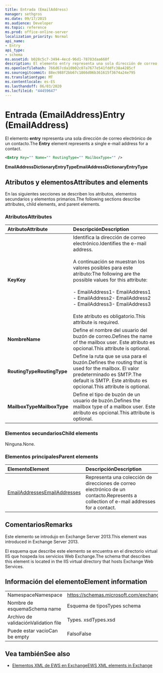 ```yaml
---
title: Entrada (EmailAddress)
manager: sethgros
ms.date: 09/17/2015
ms.audience: Developer
ms.topic: reference
ms.prod: office-online-server
localization_priority: Normal
api_name:
- Entry
api_type:
- schema
ms.assetid: b028c5c7-3494-4ecd-96d1-78783daa660f
description: El elemento entry representa una sola dirección de correo electrónico de un contacto.
ms.openlocfilehash: 766d67cda10b02c07a7677e541fddfc38a4285cf
ms.sourcegitcommit: 88ec988f2bb67c1866d06b361615f3674a24e795
ms.translationtype: MT
ms.contentlocale: es-ES
ms.lasthandoff: 06/03/2020
ms.locfileid: "44459647"
---
```

# <a name="entry-emailaddress"></a><span data-ttu-id="d625e-103">Entrada (EmailAddress)</span><span class="sxs-lookup"><span data-stu-id="d625e-103">Entry (EmailAddress)</span></span>

<span data-ttu-id="d625e-104">El elemento **entry** representa una sola dirección de correo electrónico de un contacto.</span><span class="sxs-lookup"><span data-stu-id="d625e-104">The **Entry** element represents a single e-mail address for a contact.</span></span> 
  
```XML
<Entry Key="" Name="" RoutingType="" MailboxType="" />
```

<span data-ttu-id="d625e-105">**EmailAddressDictionaryEntryType**</span><span class="sxs-lookup"><span data-stu-id="d625e-105">**EmailAddressDictionaryEntryType**</span></span>

## <a name="attributes-and-elements"></a><span data-ttu-id="d625e-106">Atributos y elementos</span><span class="sxs-lookup"><span data-stu-id="d625e-106">Attributes and elements</span></span>

<span data-ttu-id="d625e-107">En las siguientes secciones se describen los atributos, elementos secundarios y elementos primarios.</span><span class="sxs-lookup"><span data-stu-id="d625e-107">The following sections describe attributes, child elements, and parent elements.</span></span>
  
### <a name="attributes"></a><span data-ttu-id="d625e-108">Atributos</span><span class="sxs-lookup"><span data-stu-id="d625e-108">Attributes</span></span>

|<span data-ttu-id="d625e-109">**Atributo**</span><span class="sxs-lookup"><span data-stu-id="d625e-109">**Attribute**</span></span>|<span data-ttu-id="d625e-110">**Descripción**</span><span class="sxs-lookup"><span data-stu-id="d625e-110">**Description**</span></span>|
|:-----|:-----|
|<span data-ttu-id="d625e-111">**Key**</span><span class="sxs-lookup"><span data-stu-id="d625e-111">**Key**</span></span> <br/> | <span data-ttu-id="d625e-112">Identifica la dirección de correo electrónico.</span><span class="sxs-lookup"><span data-stu-id="d625e-112">Identifies the e-mail address.</span></span><br/><br/><span data-ttu-id="d625e-113">A continuación se muestran los valores posibles para este atributo:</span><span class="sxs-lookup"><span data-stu-id="d625e-113">The following are the possible values for this attribute:</span></span><br/><br/><span data-ttu-id="d625e-114">- EmailAddress1</span><span class="sxs-lookup"><span data-stu-id="d625e-114">-  EmailAddress1</span></span>  <br/><span data-ttu-id="d625e-115">- EmailAddress2</span><span class="sxs-lookup"><span data-stu-id="d625e-115">-  EmailAddress2</span></span>  <br/><span data-ttu-id="d625e-116">- EmailAddress3</span><span class="sxs-lookup"><span data-stu-id="d625e-116">-  EmailAddress3</span></span> <br/><br/>  <span data-ttu-id="d625e-117">Este atributo es obligatorio.</span><span class="sxs-lookup"><span data-stu-id="d625e-117">This attribute is required.</span></span>  <br/> |
|<span data-ttu-id="d625e-118">**Nombre**</span><span class="sxs-lookup"><span data-stu-id="d625e-118">**Name**</span></span> <br/> |<span data-ttu-id="d625e-119">Define el nombre del usuario del buzón de correo.</span><span class="sxs-lookup"><span data-stu-id="d625e-119">Defines the name of the mailbox user.</span></span> <span data-ttu-id="d625e-120">Este atributo es opcional.</span><span class="sxs-lookup"><span data-stu-id="d625e-120">This attribute is optional.</span></span>  <br/> |
|<span data-ttu-id="d625e-121">**RoutingType**</span><span class="sxs-lookup"><span data-stu-id="d625e-121">**RoutingType**</span></span> <br/> |<span data-ttu-id="d625e-122">Define la ruta que se usa para el buzón.</span><span class="sxs-lookup"><span data-stu-id="d625e-122">Defines the routing that is used for the mailbox.</span></span> <span data-ttu-id="d625e-123">El valor predeterminado es SMTP.</span><span class="sxs-lookup"><span data-stu-id="d625e-123">The default is SMTP.</span></span> <span data-ttu-id="d625e-124">Este atributo es opcional.</span><span class="sxs-lookup"><span data-stu-id="d625e-124">This attribute is optional.</span></span>  <br/> |
|<span data-ttu-id="d625e-125">**MailboxType**</span><span class="sxs-lookup"><span data-stu-id="d625e-125">**MailboxType**</span></span> <br/> |<span data-ttu-id="d625e-126">Define el tipo de buzón de un usuario de buzón.</span><span class="sxs-lookup"><span data-stu-id="d625e-126">Defines the mailbox type of a mailbox user.</span></span> <span data-ttu-id="d625e-127">Este atributo es opcional.</span><span class="sxs-lookup"><span data-stu-id="d625e-127">This attribute is optional.</span></span>  <br/> |
   
### <a name="child-elements"></a><span data-ttu-id="d625e-128">Elementos secundarios</span><span class="sxs-lookup"><span data-stu-id="d625e-128">Child elements</span></span>

<span data-ttu-id="d625e-129">Ninguna.</span><span class="sxs-lookup"><span data-stu-id="d625e-129">None.</span></span>
  
### <a name="parent-elements"></a><span data-ttu-id="d625e-130">Elementos principales</span><span class="sxs-lookup"><span data-stu-id="d625e-130">Parent elements</span></span>

|<span data-ttu-id="d625e-131">**Elemento**</span><span class="sxs-lookup"><span data-stu-id="d625e-131">**Element**</span></span>|<span data-ttu-id="d625e-132">**Descripción**</span><span class="sxs-lookup"><span data-stu-id="d625e-132">**Description**</span></span>|
|:-----|:-----|
|[<span data-ttu-id="d625e-133">EmailAddresses</span><span class="sxs-lookup"><span data-stu-id="d625e-133">EmailAddresses</span></span>](emailaddresses.md) <br/> |<span data-ttu-id="d625e-134">Representa una colección de direcciones de correo electrónico de un contacto.</span><span class="sxs-lookup"><span data-stu-id="d625e-134">Represents a collection of e-mail addresses for a contact.</span></span>  <br/> |
   
## <a name="remarks"></a><span data-ttu-id="d625e-135">Comentarios</span><span class="sxs-lookup"><span data-stu-id="d625e-135">Remarks</span></span>

<span data-ttu-id="d625e-136">Este elemento se introdujo en Exchange Server 2013.</span><span class="sxs-lookup"><span data-stu-id="d625e-136">This element was introduced in Exchange Server 2013.</span></span>
  
<span data-ttu-id="d625e-137">El esquema que describe este elemento se encuentra en el directorio virtual IIS que hospeda los servicios Web Exchange.</span><span class="sxs-lookup"><span data-stu-id="d625e-137">The schema that describes this element is located in the IIS virtual directory that hosts Exchange Web Services.</span></span>
  
## <a name="element-information"></a><span data-ttu-id="d625e-138">Información del elemento</span><span class="sxs-lookup"><span data-stu-id="d625e-138">Element information</span></span>

|||
|:-----|:-----|
|<span data-ttu-id="d625e-139">Namespace</span><span class="sxs-lookup"><span data-stu-id="d625e-139">Namespace</span></span>  <br/> |https://schemas.microsoft.com/exchange/services/2006/types  <br/> |
|<span data-ttu-id="d625e-140">Nombre de esquema</span><span class="sxs-lookup"><span data-stu-id="d625e-140">Schema name</span></span>  <br/> |<span data-ttu-id="d625e-141">Esquema de tipos</span><span class="sxs-lookup"><span data-stu-id="d625e-141">Types schema</span></span>  <br/> |
|<span data-ttu-id="d625e-142">Archivo de validación</span><span class="sxs-lookup"><span data-stu-id="d625e-142">Validation file</span></span>  <br/> |<span data-ttu-id="d625e-143">Types. xsd</span><span class="sxs-lookup"><span data-stu-id="d625e-143">Types.xsd</span></span>  <br/> |
|<span data-ttu-id="d625e-144">Puede estar vacío</span><span class="sxs-lookup"><span data-stu-id="d625e-144">Can be empty</span></span>  <br/> |<span data-ttu-id="d625e-145">Falso</span><span class="sxs-lookup"><span data-stu-id="d625e-145">False</span></span>  <br/> |
   
## <a name="see-also"></a><span data-ttu-id="d625e-146">Vea también</span><span class="sxs-lookup"><span data-stu-id="d625e-146">See also</span></span>

- [<span data-ttu-id="d625e-147">Elementos XML de EWS en Exchange</span><span class="sxs-lookup"><span data-stu-id="d625e-147">EWS XML elements in Exchange</span></span>](ews-xml-elements-in-exchange.md)

